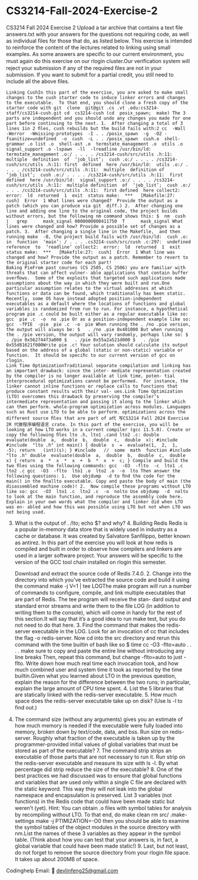 # CS3214-Fall-2024-Exercise-2
CS3214 Fall 2024 Exercise 2
 Upload a tar archive that contains a text ﬁle answers.txt with your answers for the questions not requiring code, as well as individual ﬁles for those that do, as listed below. This exercise is intended to reinforce the content of the lectures related to linking using small examples. As some answers are speciﬁc to our current environment, you must again do this exercise on our rlogin cluster.Our veriﬁcation system will reject your submission if any of the required ﬁles are not in your submission.  If you want to submit for a partial credit, you still need to include all the above ﬁles.

    Linking CushIn this part of the exercise, you are asked to make small changes to the cush starter code to induce linker errors and changes to the executable.  To that end, you should clone a fresh copy of the starter code with git  clone  git@git .cs .vt .edu:cs3214-staff/cs3214-cush.git cd  cs3214-cush (cd  posix_spawn;  make) The 3 parts are independent and you should undo any changes you made for one part before continuing to the next. 1.  After changing a total of 3 lines 1in 2 ﬁles, cush rebuilds but the build fails with:2 cc  -Wall  -Werror  -Wmissing-prototypes  -I . . /posix_spawn  -g  -O2 -fsanitize=undefined  -o  cush  -L . . /posix_spawn  cush.o  shell-grammar .o list .o  shell-ast .o  termstate_management .o  utils .o  signal_support .o -lspawn  -ll  -lreadline /usr/bin/ld:  termstate_management .o:/ . . . . /cs3214-cush/src/utils .h:11: multiple  definition  of  ‘job_list’;  cush .o:/ . . . . /cs3214-cush/src/utils .h:11: first  defined  here /usr/bin/ld:  utils .o:/ . . . . /cs3214-cush/src/utils .h:11:  multiple  definition of  ‘job_list’;  cush .o:/ . . . . /cs3214-cush/src/utils .h:11:  first  defined  here /usr/bin/ld:  signal_support .o:/ . . . . /cs3214-cush/src/utils .h:11:  multiple definition  of  ‘job_list’;  cush .o:/ . . . /cs3214-cush/src/utils .h:11:  first defined  here collect2:  error:  ld  returned  1  exit  status make:  ***   [Makefile:27:  cush]  Error  1 What lines were changed?  Provide the output as a patch (which you can produce via git  diff.) 2.  After changing one line and adding one line to the original code, the project builds without errors, but the following nm command shows this: $  nm  cush   |   grep      mask_signal 0000000000411750  T      mask_signal What lines were changed and how? Provide a possible set of changes as a patch. 3.  After changing a single line in the Makefile,  and then running make  -B, the project build fails with /usr/bin/ld:  cush .o:  in  function  ‘main’: / . . . .cs3214-cush/src/cush .c:297:  undefined  reference  to  ‘readline’ collect2:  error:  ld  returned  1  exit  status make:  ***   [Makefile:27:  cush]  Error  1 What line was changed and how? Provide the output as a patch. Remember to revert to the original starter code for each part!
    Baking PieFrom past courses (CS 2505, CS 2506) you are familiar with threats that can affect vulner- able applications that contain buffer overﬂows.  Some of the exploits that targeted such applications made assumptions about the way in which they were built and run.One particular assumption relates to the virtual addresses at which functions or data can be found, which traditionally has been static.  Recently, some OS have instead adopted position-independent executables as a default where the locations of functions and global variables is randomized from run to run. For instance, a hypothetical program pie .c could be built either as a regular executable like so: gcc  pie .c  -o  no .pie Or as a position-independent example like so: gcc  -fPIE  -pie  pie .c  -o  pie When running the . /no .pie version, the output will always be: $   . /no .pie 0x401000 But when running the . /pie version, the output will vary randomly, perhaps like so: $   . /pie 0x562744f3a000 $   . /pie 0x55a2a521d000 $   . /pie 0x55d81621f000Write pie .c! Your solution should calculate its output based on the address of a global (static or non-static) variable or function.  It should be speciﬁc to our current version of gcc on rlogin.
    Link Time OptimizationTraditional separate compilation and linking has an important drawback: since the inter- mediate representation created by the compiler is no longer available at link time, poten- tial interprocedural optimizations cannot be performed.  For instance, the linker cannot inline functions or replace calls to functions that produce constant results with their val- ues.Link Time Optimization (LTO) overcomes this drawback by preserving the compiler’s intermediate representation and passing it along to the linker which can then perform. whole-program optimization across modules. Languages such as Rust use LTO to be able to perform. optimizations across the different source ﬁles that are part of a代 写CS3214 Fall 2024 Exercise 2R 代做程序编程语言 crate. In this part of the exercise, you will be looking at how LTO works in a current compiler (gcc 11.5.0). Create or copy the following ﬁles lto .h, lto1 .cand lto2 .c: double  evaluate(double  a,  double  b,  double  c,  double  x); #include   #include  "lto .h" int main() { double  s  =  evaluate(1,  2,  1,  -5); return   (int)(s); } #include   //  some  math  function #include  "lto .h" double  evaluate(double  a,  double  b,  double  c,  double  x) { return  a  *  x  *  x  +  b  *  x  +  c; } Compile and build the two ﬁles using the following commands: gcc  -O3  -flto  -c  lto1 .c  lto2 .c gcc  -O3  -flto  lto1 .o  lto2 .o  -o  lto Then answer the following questions: 1.  Use objdump  -d to ﬁnd the code for the main() in the ﬁnallto executable. Copy and paste the body of main (the disassembled machine code)! 2.  Now compile these programs without LTO like so: gcc  -O3  lto1 .c  lto2 .c  -o  nolto Use objdump  -d  nolto to look at the main function, and reproduce the assembly code here. Explain in your own words what the compiler and linker did when LTO was en- abled and how this was possible using LTO but not when LTO was not being used.

3.  What is the output of . /lto;  echo  $? and why? 4. Building Redis Redis is a popular in-memory data store that is widely used in industry as a cache or database. It was created by Salvatore Sanﬁlippo, better known as antirez. In this part of the exercise you will look at how redis is compiled and built in order to observe how compilers and linkers are used in a larger software project. Your answers will be speciﬁc to the version of the GCC tool chain installed on rlogin this semester.

     Download and extract the source code of Redis 7.4.0. 2.  Change into the directory into which you’ve extracted the source code and build it using the command make  -j  V=1   |   tee  LOGThe make program will run a number of commands to conﬁgure, compile, and link multiple executables that are part of Redis.  The tee program will receive the stan- dard output and standard error streams and write them to the ﬁle LOG (in addition to writing them to the console), which will come in handy for the rest of this section.It will say that it’s a good idea to run make test, but you do not need to do that here. 3.  Find the command that makes the redis-server executable in the LOG. Look for an invocation of cc that includes the ﬂag -o  redis-server.  Now cd into the src directory and rerun this command with the time builtin of bash like so $  time  cc  -O3  -flto=auto  . . . .  make  sure  to  copy  and  paste  the entire  line  without  introducing  any  line  breaks Then, repeat this command, but change -flto=auto to just -flto. Write down how much real time each invocation took, and how much combined user and system time it took as reported by the time builtin.Given what you learned about LTO in the previous question, explain the reason for the difference between the two runs; in particular, explain the large amount of CPU time spent. 4.  List the 5 libraries that are statically linked with the redis-server executable. 5.  How much space does the redis-server executable take up on disk? (Use ls  -l to ﬁnd out.)

6.  The command size (without any arguments) gives you an estimate of how much memory is needed if the executable were fully loaded into memory, broken down by text/code, data, and bss. Run size on redis-server. Roughly what fraction of the executable is taken up by the programmer-provided initial values of global variables that must be stored as part of the executable? 7.  The command strip strips an executable of those parts that are not necessary to run it. Run strip on the redis-server executable and measure its size with ls -l. By what percentage did strip reduce the size of the executable? 8.  One of the best practices we had discussed was to ensure that global functions and variables that are used only within a single C ﬁle are declared with the static keyword. This way they will not leak into the global namespace and encapsulation is preserved. List 3 variables (not functions) in the Redis code that could have been made static but weren’t (yet). Hint: You can obtain .o ﬁles with symbol tables for analysis by recompiling without LTO. To that end, do make  clean rm  src/ .make-settings make  -j  PTIMIZATION=-O0 then you should be able to examine the symbol tables of the object modules in the source directory with nm.List the names of these 3 variables as they appear in the symbol table. (Think about how you can test that your answers is, in fact, a global variable that could have been made static!) 9.  Last, but not least, do not forget to remove the source directory from your rlogin ﬁle space. It takes up about 200MB of space.

Codinghelp Email:  📧 devlinfeng25@gmail.com
